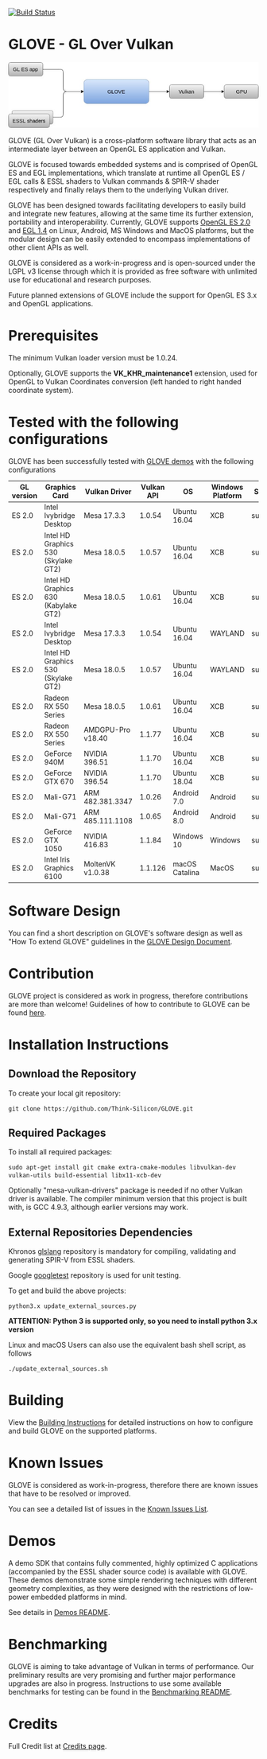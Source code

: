 [![Build Status](https://travis-ci.com/Think-Silicon/GLOVE.svg?branch=master)](https://travis-ci.com/Think-Silicon/GLOVE)

# GLOVE - GL Over Vulkan

![GLOVE functionality](Docs/Images/GLOVEfunction.jpg)

GLOVE (GL Over Vulkan) is a cross-platform software library that acts as an intermediate layer between an OpenGL ES application and Vulkan.

GLOVE is focused towards embedded systems and is comprised of OpenGL ES and EGL implementations, which translate at runtime all OpenGL ES / EGL calls & ESSL shaders to Vulkan commands &amp; SPIR-V shader respectively and finally relays them to the underlying Vulkan driver.

GLOVE has been designed towards facilitating developers to easily build and integrate new features, allowing at the same time its further extension, portability and interoperability. Currently, GLOVE supports [OpenGL ES 2.0](https://www.khronos.org/registry/OpenGL/specs/es/2.0/es_full_spec_2.0.pdf) and [EGL 1.4](https://www.khronos.org/registry/EGL/specs/eglspec.1.4.pdf) on Linux, Android, MS Windows and MacOS platforms, but the modular design can be easily extended to encompass implementations of other client APIs as well.

GLOVE is considered as a work-in-progress and is open-sourced under the LGPL v3 license through which it is provided as free software with unlimited use for educational and research purposes.

Future planned extensions of GLOVE include the support for OpenGL ES 3.x and OpenGL applications.

# Prerequisites

The minimum Vulkan loader version must be 1.0.24.

Optionally, GLOVE supports the **VK_KHR_maintenance1** extension, used for OpenGL to Vulkan Coordinates conversion (left handed to right handed coordinate system).

# Tested with the following configurations

GLOVE has been successfully tested with [GLOVE demos](Demos/README_demos.md) with the following configurations

| **GL version**  | **Graphics Card** | **Vulkan Driver** | **Vulkan API** | **OS** | **Windows Platform** | Status |
| --- | --- | --- | --- | --- | --- | --- |
| ES 2.0  | Intel Ivybridge Desktop              | Mesa 17.3.3        | 1.0.54  | Ubuntu 16.04   | XCB     | success |
| ES 2.0  | Intel HD Graphics 530 (Skylake GT2)  | Mesa 18.0.5        | 1.0.57  | Ubuntu 16.04   | XCB     | success |
| ES 2.0  | Intel HD Graphics 630 (Kabylake GT2) | Mesa 18.0.5        | 1.0.61  | Ubuntu 16.04   | XCB     | success |
| ES 2.0  | Intel Ivybridge Desktop              | Mesa 17.3.3        | 1.0.54  | Ubuntu 16.04   | WAYLAND | success |
| ES 2.0  | Intel HD Graphics 530 (Skylake GT2)  | Mesa 18.0.5        | 1.0.57  | Ubuntu 16.04   | WAYLAND | success |
| ES 2.0  | Radeon RX 550 Series                 | Mesa 18.0.5        | 1.0.61  | Ubuntu 16.04   | XCB     | success |
| ES 2.0  | Radeon RX 550 Series                 | AMDGPU-Pro v18.40  | 1.1.77  | Ubuntu 16.04   | XCB     | success |
| ES 2.0  | GeForce 940M                         | NVIDIA 396.51      | 1.1.70  | Ubuntu 16.04   | XCB     | success |
| ES 2.0  | GeForce GTX 670                      | NVIDIA 396.54      | 1.1.70  | Ubuntu 18.04   | XCB     | success |
| ES 2.0  | Mali-G71                             | ARM 482.381.3347   | 1.0.26  | Android 7.0    | Android | success |
| ES 2.0  | Mali-G71                             | ARM 485.111.1108   | 1.0.65  | Android 8.0    | Android | success |
| ES 2.0  | GeForce GTX 1050                     | NVIDIA 416.83      | 1.1.84  | Windows 10     | Windows | success |
| ES 2.0  | Intel Iris Graphics 6100             | MoltenVK v1.0.38   | 1.1.126 | macOS Catalina | MacOS   | success |

# Software Design

You can find a short description on GLOVE's software design as well as "How To extend GLOVE" guidelines in the [GLOVE Design Document](Docs/GLOVEDesignDocument.md).

# Contribution

GLOVE project is considered as work in progress, therefore contributions are more than welcome! Guidelines of how to contribute to GLOVE can be found [here](CONTRIBUTING.md).

# Installation Instructions

## Download the Repository

To create your local git repository:

```
git clone https://github.com/Think-Silicon/GLOVE.git
```

## Required Packages

To install all required packages:

```
sudo apt-get install git cmake extra-cmake-modules libvulkan-dev vulkan-utils build-essential libx11-xcb-dev
```

Optionally "mesa-vulkan-drivers" package is needed if no other Vulkan driver is available.
The compiler minimum version that this project is built with, is GCC 4.9.3, although earlier versions may work.

## External Repositories Dependencies

Khronos [glslang](https://github.com/KhronosGroup/glslang) repository is mandatory for compiling, validating and generating SPIR-V from ESSL shaders.

Google [googletest](https://github.com/google/googletest) repository is used for unit testing.

To get and build the above projects:

```
python3.x update_external_sources.py
```

**ATTENTION: Python 3 is supported only, so you need to install python 3.x version**

Linux and macOS Users can also use the equivalent bash shell script, as follows

```
./update_external_sources.sh
```
# Building 

View the [Building Instructions](BUILD.md) for detailed instructions on how to configure and build GLOVE on the supported platforms.

# Known Issues

GLOVE is considered as work-in-progress, therefore there are known issues that have to be resolved or improved.

You can see a detailed list of issues in the [Known Issues List](Docs/KnownIssues.md).

# Demos

A demo SDK that contains fully commented, highly optimized C applications (accompanied by the ESSL shader source code) is available with GLOVE. These demos demonstrate some simple rendering techniques with different geometry complexities, as they were designed with the restrictions of low-power embedded platforms in mind.

See details in [Demos README](Demos/README_demos.md).

# Benchmarking

GLOVE is aiming to take advantage of Vulkan in terms of performance. Our preliminary results are very promising and further major performance upgrades are also in progress. Instructions to use some available benchmarks for testing can be found in the [Benchmarking README](Benchmarking/README_benchmarking.md).

# Credits

Full Credit list at [Credits page](CREDITS.md).
